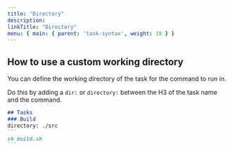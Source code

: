 ```yaml
---
title: "Directory"
description:
linkTitle: "Directory"
menu: { main: { parent: 'task-syntax', weight: 10 } }
---
```


## How to use a custom working directory

You can define the working directory of the task for the command to run in.

Do this by adding a `dir:` or `directory:` between the H3 of the task name and the command.

````markdown
## Tasks
### Build
directory: ./src
```
sh build.sh
```
````